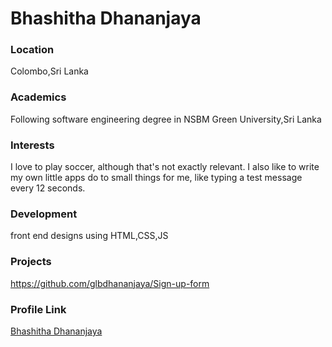 # Bhashitha Dhananjaya
### Location

Colombo,Sri Lanka

### Academics

Following software engineering degree in NSBM Green University,Sri Lanka
### Interests

I love to play soccer, although that's not exactly relevant. I also like to write my own little apps do to small things for me, like typing a test message every 12 seconds.

### Development

front end designs using HTML,CSS,JS

### Projects

https://github.com/glbdhananjaya/Sign-up-form

### Profile Link

[Bhashitha Dhananjaya](https://github.com/glbdhananjaya)
